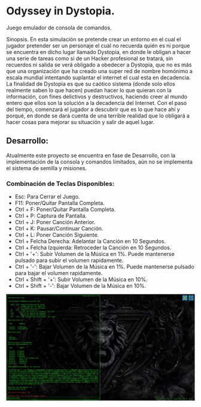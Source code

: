 # Odyssey in Dystopia.

Juego emulador de consola de comandos.

Sinopsis. En esta simulación se pretende crear un entorno en el cual el jugador pretender ser un personaje el cual no recuerda quién es ni porque se encuentra en dicho lugar llamado Dystopia, en donde le obligan a hacer una serie de tareas como si de un Hacker profesional se tratará, sin recuerdos ni salida se verá obligado a obedecer a Dystopia, que no es más que una organización que ha creado una super red de nombre homónimo a escala mundial intentando suplantar el internet el cual esta en decadencia. La finalidad de Dystopia es que su caótico sistema (donde solo ellos realmente saben lo que hacen) puedan hacer lo que quieran con la información, con fines delictivos y destructivos, haciendo creer al mundo entero que ellos son la solución a la decadencia del Internet. Con el paso del tiempo, comenzará el jugador a descubrir que es lo que hace ahí y porqué, en donde se dará cuenta de una terrible realidad que lo obligará a hacer cosas para mejorar su situación y salir de aquel lugar.

## Desarrollo:

Atualmente este proyecto se encuentra en fase de Desarrollo, con la implementación de la consola y comandos limitados, aún no se implementa el sistema de semilla y misiones.

### Combinación de Teclas Disponibles:

* Esc: Para Cerrar el Juego.
* F11: Poner/Quitar Pantalla Completa.
* Ctrl + F: Poner/Quitar Pantalla Completa.
* Ctrl + P: Captura de Pantalla.
* Ctrl + J: Poner Canción Anterior.
* Ctrl + K: Pausar/Continuar Canción.
* Ctrl + L: Poner Canción Siguiente.
* Ctrl + Felcha Derecha: Adelantar la Canción en 10 Segundos.
* Ctrl + Felcha Izquierda: Retroceder la Canción en 10 Segundos.
* Ctrl + '+': Subir Volumen de la Música en 1%.
    Puede mantenerse pulsado para subir el volumen rapidamente.
* Ctrl + '-': Bajar Volumen de la Música en 1%.
    Puede mantenerse pulsado para bajar el volumen rapidamente.
* Ctrl + Shift + '+': Subir Volumen de la Música en 10%.
* Ctrl + Shift + '-': Bajar Volumen de la Música en 10%.

![OdinDis](capturas/Odin_Dis.jpg "Odyssey in Dystopia v1.1.5")
